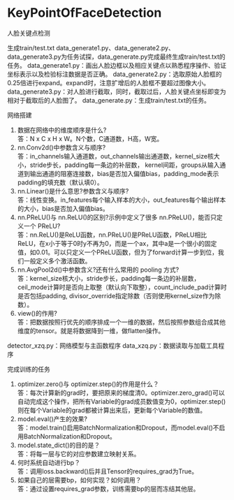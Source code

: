# KeyPointOfFaceDetection
人脸关键点检测

生成train/test.txt
data_generate1.py、data_generate2.py、data_generate3.py为任务试探，data_generate.py完成最终生成train/test.txt的任务。
data_generate1.py：画出人脸边框以及相应关键点以熟悉程序操作、验证坐标表示以及检验标注数据是否正确。
data_generate2.py：选取原始人脸框的0.25倍进行expand。expand时，注意扩增后的人脸框不要超过图像大小。
data_generate3.py：对人脸进行截取，同时，截取过后，人脸关键点坐标即变为相对于截取后的人脸图了。
data_generate.py：生成train/test.txt的任务。

网络搭建
1. 数据在网络中的维度顺序是什么?<br>
答：N x C x H x W。N个数，C通道数，H高，W宽。
2. nn.Conv2d()中参数含义与顺序?<br>
答：in_channels输入通道数，out_channels输出通道数，kernel_size核大小，stride步长，padding每一条边的补层数， kernel间距，groups从输入通道到输出通道的阻塞连接数，bias是否加入偏值bias，padding_mode表示padding的填充数（默认填0）。
3. nn.Linear()是什么意思?参数含义与顺序?<br>
答：线性变换。in_features每个输入样本的大小，out_features每个输出样本的大小，bias是否加入偏值bias。
4. nn.PReLU()与 nn.ReLU()的区别?示例中定义了很多 nn.PReLU()，能否只定义一个
PReLU?<br>
答：nn.ReLU()是ReLU函数，nn.PReLU()是PReLU函数，PReLU相比ReLU，在x小于等于0时y不再为0，而是一个ax，其中a是一个很小的固定值，如0.01。可以只定义一个PReLU函数，但为了forward计算一步到位，我们一般定义多个激活函数。
5. nn.AvgPool2d()中参数含义?还有什么常用的 pooling 方式?<br>
答：kernel_size核大小，stride步长，padding每一条边的补层数，ceil_mode计算时是否向上取整（默认向下取整），count_include_pad计算时是否包括padding, divisor_override指定除数（否则使用kernel_size作为除数）。
6. view()的作用?<br>
答：把数据按照行优先的顺序排成一个一维的数据，然后按照参数组合成其他维度的tensor。就是将数据降到一维，做flatten操作。

detector_xzq.py：网络模型与主函数程序
data_xzq.py：数据读取与加载工具程序

完成训练的任务
1. optimizer.zero()与 optimizer.step()的作用是什么？<br>
答：每次计算新的grad时，要把原来的梯度清0。optimizer.zero_grad()可以自动完成这个操作，把所有Variable的grad成员数值变为0，optimizer.step()则在每个Variable的grad都被计算出来后，更新每个Variable的数值。<br>
2. model.eval()产生的效果?<br>
答：model.train()启用BatchNormalization和Dropout，而model.eval()不启用BatchNormalization和Dropout。<br>
3. model.state_dict()的目的是？<br>
答：将每一层与它的对应参数建立映射关系。<br>
4. 何时系统自动进行bp？<br>
答：调用loss.backward()后并且Tensor的requires_grad为True。<br>
5. 如果自己的层需要bp，如何实现？如何调用？<br>
答：通过设置requires_grad参数，训练需要bp的层而冻结其他层。<br>
